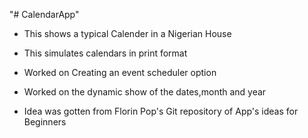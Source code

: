 "# CalendarApp"
- This shows a typical Calender in a Nigerian House
- This simulates calendars in print format
- Worked on Creating an event scheduler option
- Worked on the dynamic show of the dates,month and year

- Idea was gotten from Florin Pop's Git repository of App's ideas for Beginners
